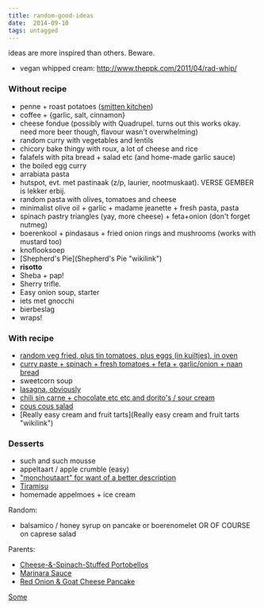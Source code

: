 ```yaml
---
title: random-good-ideas
date:  2014-09-10
tags: untagged
---
```

ideas are more inspired than others. Beware.

-   vegan whipped cream: <http://www.theppk.com/2011/04/rad-whip/>

### Without recipe

-   penne + roast potatoes ([smitten
    kitchen](http://smittenkitchen.com/2009/03/penne-with-potatoes-and-rocket/))
-   coffee + {garlic, salt, cinnamon}
-   cheese fondue (possibly with Quadrupel. turns out this works okay.
    need more beer though, flavour wasn't overwhelming)
-   random curry with vegetables and lentils
-   chicory bake thingy with roux, a lot of cheese and rice
-   falafels with pita bread + salad etc (and home-made garlic sauce)
-   the boiled egg curry
-   arrabiata pasta
-   hutspot, evt. met pastinaak (z/p, laurier, nootmuskaat). VERSE
    GEMBER is lekker erbij.
-   random pasta with olives, tomatoes and cheese
-   minimalist olive oil + garlic + madame jeanette + fresh pasta, pasta
-   spinach pastry triangles (yay, more cheese) + feta+onion (don't
    forget nutmeg)
-   boerenkool + pindasaus + fried onion rings and mushrooms (works with
    mustard too)
-   knoflooksoep
-   [Shepherd's Pie](Shepherd's Pie "wikilink")
-   **risotto**
-   Sheba + pap!
-   Sherry trifle.
-   Easy onion soup, starter
-   iets met gnocchi
-   bierbeslag
-   wraps!

### With recipe

-   [random veg fried, plus tin tomatoes, plus eggs (in kuiltjes), in
    oven](Recipes:Tomatoey_egg_bake "wikilink")
-   [curry paste + spinach + fresh tomatoes + feta + garlic/onion + naan
    bread](Recipes:Spinach_curry_with_naan "wikilink")
-   sweetcorn soup
-   [lasagna, obviously](Recipes:Lasagna "wikilink")
-   [chili sin carne + chocolate etc etc and dorito's / sour
    cream](Recipes:Chili_sin_carne "wikilink")
-   [cous cous salad](Recipes:Cous_Cous_Salad "wikilink")
-   [Really easy cream and fruit
    tarts](Really easy cream and fruit tarts "wikilink")

### Desserts

-   such and such mousse
-   appeltaart / apple crumble (easy)
-   ["monchoutaart" for want of a better
    description](Monchoutaart "wikilink")
-   [Tiramisu](Recipes:Tiramisu "wikilink")
-   homemade appelmoes + ice cream

Random:

-   balsamico / honey syrup on pancake or boerenomelet OR OF COURSE on
    caprese salad

Parents:

-   [Cheese-&-Spinach-Stuffed
    Portobellos](http://www.eatingwell.com/recipes/cheese_spinach_stuffed_portobellos.html)
-   [Marinara
    Sauce](http://www.foodnetwork.com/recipes/giada-de-laurentiis/marinara-sauce-recipe/index.html)
-   [Red Onion & Goat Cheese
    Pancake](http://www.eatingwell.com/recipes/red_onion_goat_cheese_pancake.html)

[ Some](Category:Recipes "wikilink")

